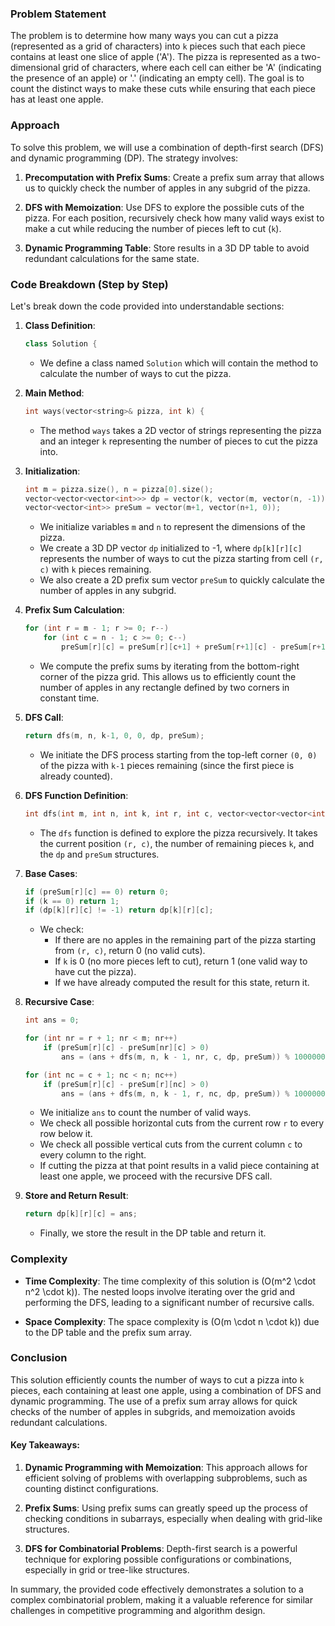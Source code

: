 ### Problem Statement

The problem is to determine how many ways you can cut a pizza (represented as a grid of characters) into `k` pieces such that each piece contains at least one slice of apple ('A'). The pizza is represented as a two-dimensional grid of characters, where each cell can either be 'A' (indicating the presence of an apple) or '.' (indicating an empty cell). The goal is to count the distinct ways to make these cuts while ensuring that each piece has at least one apple.

### Approach

To solve this problem, we will use a combination of depth-first search (DFS) and dynamic programming (DP). The strategy involves:

1. **Precomputation with Prefix Sums**: Create a prefix sum array that allows us to quickly check the number of apples in any subgrid of the pizza.

2. **DFS with Memoization**: Use DFS to explore the possible cuts of the pizza. For each position, recursively check how many valid ways exist to make a cut while reducing the number of pieces left to cut (`k`).

3. **Dynamic Programming Table**: Store results in a 3D DP table to avoid redundant calculations for the same state.

### Code Breakdown (Step by Step)

Let's break down the code provided into understandable sections:

1. **Class Definition**:
   ```cpp
   class Solution {
   ```

   - We define a class named `Solution` which will contain the method to calculate the number of ways to cut the pizza.

2. **Main Method**:
   ```cpp
   int ways(vector<string>& pizza, int k) {
   ```

   - The method `ways` takes a 2D vector of strings representing the pizza and an integer `k` representing the number of pieces to cut the pizza into.

3. **Initialization**:
   ```cpp
   int m = pizza.size(), n = pizza[0].size();
   vector<vector<vector<int>>> dp = vector(k, vector(m, vector(n, -1)));
   vector<vector<int>> preSum = vector(m+1, vector(n+1, 0));
   ```

   - We initialize variables `m` and `n` to represent the dimensions of the pizza.
   - We create a 3D DP vector `dp` initialized to -1, where `dp[k][r][c]` represents the number of ways to cut the pizza starting from cell `(r, c)` with `k` pieces remaining.
   - We also create a 2D prefix sum vector `preSum` to quickly calculate the number of apples in any subgrid.

4. **Prefix Sum Calculation**:
   ```cpp
   for (int r = m - 1; r >= 0; r--)
       for (int c = n - 1; c >= 0; c--)
           preSum[r][c] = preSum[r][c+1] + preSum[r+1][c] - preSum[r+1][c+1] + (pizza[r][c] == 'A');
   ```

   - We compute the prefix sums by iterating from the bottom-right corner of the pizza grid. This allows us to efficiently count the number of apples in any rectangle defined by two corners in constant time.

5. **DFS Call**:
   ```cpp
   return dfs(m, n, k-1, 0, 0, dp, preSum);
   ```

   - We initiate the DFS process starting from the top-left corner `(0, 0)` of the pizza with `k-1` pieces remaining (since the first piece is already counted).

6. **DFS Function Definition**:
   ```cpp
   int dfs(int m, int n, int k, int r, int c, vector<vector<vector<int>>>& dp, vector<vector<int>>& preSum) {
   ```

   - The `dfs` function is defined to explore the pizza recursively. It takes the current position `(r, c)`, the number of remaining pieces `k`, and the `dp` and `preSum` structures.

7. **Base Cases**:
   ```cpp
   if (preSum[r][c] == 0) return 0; 
   if (k == 0) return 1; 
   if (dp[k][r][c] != -1) return dp[k][r][c];
   ```

   - We check:
     - If there are no apples in the remaining part of the pizza starting from `(r, c)`, return 0 (no valid cuts).
     - If `k` is 0 (no more pieces left to cut), return 1 (one valid way to have cut the pizza).
     - If we have already computed the result for this state, return it.

8. **Recursive Case**:
   ```cpp
   int ans = 0;

   for (int nr = r + 1; nr < m; nr++) 
       if (preSum[r][c] - preSum[nr][c] > 0)
           ans = (ans + dfs(m, n, k - 1, nr, c, dp, preSum)) % 1000000007;

   for (int nc = c + 1; nc < n; nc++) 
       if (preSum[r][c] - preSum[r][nc] > 0)
           ans = (ans + dfs(m, n, k - 1, r, nc, dp, preSum)) % 1000000007;
   ```

   - We initialize `ans` to count the number of valid ways.
   - We check all possible horizontal cuts from the current row `r` to every row below it.
   - We check all possible vertical cuts from the current column `c` to every column to the right.
   - If cutting the pizza at that point results in a valid piece containing at least one apple, we proceed with the recursive DFS call.

9. **Store and Return Result**:
   ```cpp
   return dp[k][r][c] = ans;
   ```

   - Finally, we store the result in the DP table and return it.

### Complexity

- **Time Complexity**: The time complexity of this solution is \(O(m^2 \cdot n^2 \cdot k)\). The nested loops involve iterating over the grid and performing the DFS, leading to a significant number of recursive calls.

- **Space Complexity**: The space complexity is \(O(m \cdot n \cdot k)\) due to the DP table and the prefix sum array.

### Conclusion

This solution efficiently counts the number of ways to cut a pizza into `k` pieces, each containing at least one apple, using a combination of DFS and dynamic programming. The use of a prefix sum array allows for quick checks of the number of apples in subgrids, and memoization avoids redundant calculations. 

#### Key Takeaways:

1. **Dynamic Programming with Memoization**: This approach allows for efficient solving of problems with overlapping subproblems, such as counting distinct configurations.

2. **Prefix Sums**: Using prefix sums can greatly speed up the process of checking conditions in subarrays, especially when dealing with grid-like structures.

3. **DFS for Combinatorial Problems**: Depth-first search is a powerful technique for exploring possible configurations or combinations, especially in grid or tree-like structures.

In summary, the provided code effectively demonstrates a solution to a complex combinatorial problem, making it a valuable reference for similar challenges in competitive programming and algorithm design.